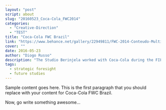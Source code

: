 ```yaml
---
layout: "post"
script: about
slug: "20160523_Coca-Cola_FWC2014"
categories:
  - "Creative-Direction"
  - "TEST"
title: "Coca-Cola FWC Brazil"
link: "https://www.behance.net/gallery/22949811/FWC-2014-Conteudo-Multimidia-Cobertura-Coca-Cola"
cover: ""
date: 2016-05-23
author: "Diogo Russo"
description: "The Studio Berinjela worked with Coca-Cola during the FIFA World Cup Brazil 2014. We contributed with 18 videos and over 14,000 photos for the Coca-Cola FWC project, participating in the coverage and registration of operations as well as creating content for the scoreboards in the stadiums. We managed a team with 21 people, and communicated regularly with more than 25 people from the Coca-Cola team.The project goal was to record Coca-Cola's operation during the event. Photos and videos were taken in 5 states in Brazil. Video content were performed for the projects during the event, as well as video reports in order to present data and results "
tags:
  - strategic foresight
  - future studies
---
```


Sample content goes here. This is the first paragraph that you should replace with your content for Coca-Cola FWC Brazil.

Now, go write something awesome...
